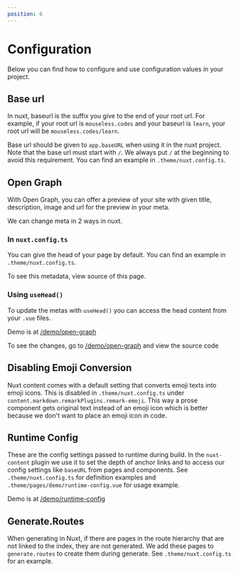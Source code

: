 ```yaml
---
position: 6
---
```


# Configuration

Below you can find how to configure and use configuration values in your
project.

## Base url

In nuxt, baseurl is the suffix you give to the end of your root url. For
example, if your root url is `mouseless.codes` and your baseurl is `learn`, your
root url will be `mouseless.codes/learn`.

Base url should be given to `app.baseURL` when using it in the nuxt project.
Note that the base url must start with `/`. We always put `/` at the beginning
to avoid this requirement. You can find an example in `.theme/nuxt.config.ts`.

## Open Graph

With Open Graph, you can offer a preview of your site with given title,
description, image and url for the preview in your meta.

We can change meta in 2 ways in nuxt.

### In `nuxt.config.ts`

You can give the head of your page by default. You can find an example
in `.theme/nuxt.config.ts`.

To see this metadata, view source of this page.

### Using `useHead()`

To update the metas with `useHead()` you can access the head content from
your `.vue` files.

Demo is at [/demo/open-graph](/demo/open-graph)

To see the changes, go to [/demo/open-graph](/demo/open-graph) and view the
source code

## Disabling Emoji Conversion

Nuxt content comes with a default setting that converts emoji texts into emoji
icons. This is disabled in `.theme/nuxt.config.ts` under
`content.markdown.remarkPlugins.remark-emoji`. This way a prose component gets
original text instead of an emoji icon which is better because we don't want to
place an emoji icon in code.

## Runtime Config

These are the config settings passed to runtime during build.
In the `nuxt-content` plugin we use it to set the depth of anchor links
and to access our config settings like `baseURL` from pages and components.
See `.theme/nuxt.config.ts` for definition examples and
`.theme/pages/demo/runtime-config.vue` for usage example.

Demo is at [/demo/runtime-config](/demo/runtime-config)

## Generate.Routes

When generating in Nuxt, if there are pages in the route hierarchy that are not
linked to the index, they are not generated. We add these pages to
`generate.routes` to create them during generate. See `.theme/nuxt.config.ts`
for an example.
